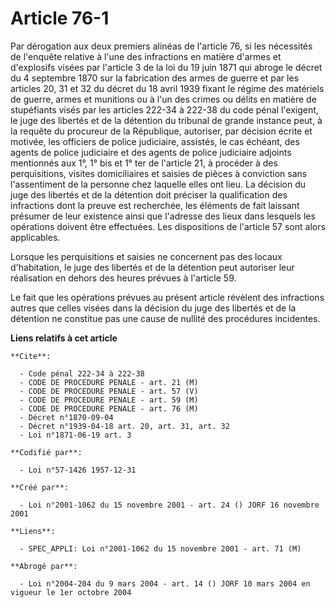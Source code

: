 # Article 76-1

Par dérogation aux deux premiers alinéas de l'article 76, si les nécessités de l'enquête relative à l'une des infractions en
matière d'armes et d'explosifs visées par l'article 3 de la loi du 19 juin 1871 qui abroge le décret du 4 septembre 1870 sur
la fabrication des armes de guerre et par les articles 20, 31 et 32 du décret du 18 avril 1939 fixant le régime des matériels
de guerre, armes et munitions ou à l'un des crimes ou délits en matière de stupéfiants visés par les articles 222-34 à 222-38
du code pénal l'exigent, le juge des libertés et de la détention du tribunal de grande instance peut, à la requête du
procureur de la République, autoriser, par décision écrite et motivée, les officiers de police judiciaire, assistés, le cas
échéant, des agents de police judiciaire et des agents de police judiciaire adjoints mentionnés aux 1°, 1° bis et 1° ter de
l'article 21, à procéder à des perquisitions, visites domiciliaires et saisies de pièces à conviction sans l'assentiment de
la personne chez laquelle elles ont lieu. La décision du juge des libertés et de la détention doit préciser la qualification
des infractions dont la preuve est recherchée, les éléments de fait laissant présumer de leur existence ainsi que l'adresse
des lieux dans lesquels les opérations doivent être effectuées. Les dispositions de l'article 57 sont alors applicables.

Lorsque les perquisitions et saisies ne concernent pas des locaux d'habitation, le juge des libertés et de la détention peut
autoriser leur réalisation en dehors des heures prévues à l'article 59.

Le fait que les opérations prévues au présent article révèlent des infractions autres que celles visées dans la décision du
juge des libertés et de la détention ne constitue pas une cause de nullité des procédures incidentes.

**Liens relatifs à cet article**

	**Cite**:

	  - Code pénal 222-34 à 222-38
	  - CODE DE PROCEDURE PENALE - art. 21 (M)
	  - CODE DE PROCEDURE PENALE - art. 57 (V)
	  - CODE DE PROCEDURE PENALE - art. 59 (M)
	  - CODE DE PROCEDURE PENALE - art. 76 (M)
	  - Décret n°1870-09-04
	  - Décret n°1939-04-18 art. 20, art. 31, art. 32
	  - Loi n°1871-06-19 art. 3

	**Codifié par**:

	  - Loi n°57-1426 1957-12-31

	**Créé par**:

	  - Loi n°2001-1062 du 15 novembre 2001 - art. 24 () JORF 16 novembre 2001

	**Liens**:

	  - SPEC_APPLI: Loi n°2001-1062 du 15 novembre 2001 - art. 71 (M)

	**Abrogé par**:

	  - Loi n°2004-204 du 9 mars 2004 - art. 14 () JORF 10 mars 2004 en vigueur le 1er octobre 2004
